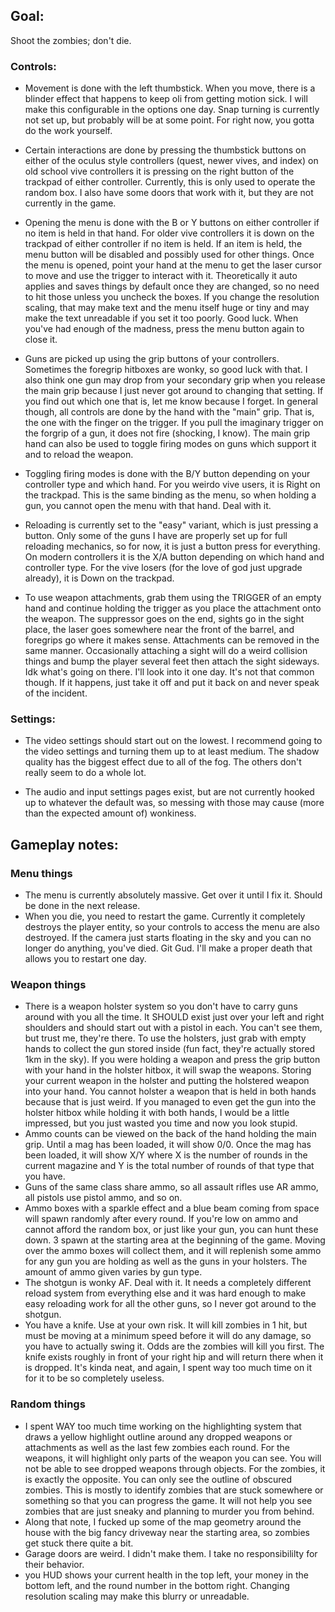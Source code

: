 ## Goal: 
Shoot the zombies; don't die.

### Controls:
* Movement is done with the left thumbstick. When you move, there is a blinder effect that happens to keep oli from getting motion sick. I will make this configurable in the options one day. Snap turning is currently not set up, but probably will be at some point. For right now, you gotta do the work yourself.

* Certain interactions are done by pressing the thumbstick buttons on either of the oculus style controllers (quest, newer vives, and index) on old school vive controllers it is pressing on the right button of the trackpad of either controller. Currently, this is only used to operate the random box. I also have some doors that work with it, but they are not currently in the game.

* Opening the menu is done with the B or Y buttons on either controller if no item is held in that hand. For older vive controllers it is down on the trackpad of either controller if no item is held. If an item is held, the menu button will be disabled and possibly used for other things. Once the menu is opened, point your hand at the menu to get the laser cursor to move and use the trigger to interact with it. Theoretically it auto applies and saves things by default once they are changed, so no need to hit those unless you uncheck the boxes. If you change the resolution scaling, that may make text and the menu itself huge or tiny and may make the text unreadable if you set it too poorly. Good luck. When you've had enough of the madness, press the menu button again to close it.

* Guns are picked up using the grip buttons of your controllers. Sometimes the foregrip hitboxes are wonky, so good luck with that. I also think one gun may drop from your secondary grip when you release the main grip because I just never got around to changing that setting. If you find out which one that is, let me know because I forget. In general though, all controls are done by the hand with the "main" grip. That is, the one with the finger on the trigger. If you pull the imaginary trigger on the forgrip of a gun, it does not fire (shocking, I know). The main grip hand can also be used to toggle firing modes on guns which support it and to reload the weapon.

* Toggling firing modes is done with the B/Y button depending on your controller type and which hand. For you weirdo vive users, it is Right on the trackpad. This is the same binding as the menu, so when holding a gun, you cannot open the menu with that hand. Deal with it.

* Reloading is currently set to the "easy" variant, which is just pressing a button. Only some of the guns I have are properly set up for full reloading mechanics, so for now, it is just a button press for everything. On modern controllers it is the X/A button depending on which hand and controller type. For the vive losers (for the love of god just upgrade already), it is Down on the trackpad.

* To use weapon attachments, grab them using the TRIGGER of an empty hand and continue holding the trigger as you place the attachment onto the weapon. The suppressor goes on the end, sights go in the sight place, the laser goes somewhere near the front of the barrel, and foregrips go where it makes sense. Attachments can be removed in the same manner. Occasionally attaching a sight will do a weird collision things and bump the player several feet then attach the sight sideways. Idk what's going on there. I'll look into it one day. It's not that common though. If it happens, just take it off and put it back on and never speak of the incident.

### Settings: 
* The video settings should start out on the lowest. I recommend going to the video settings and turning them up to at least medium. The shadow quality has the biggest effect due to all of the fog. The others don't really seem to do a whole lot. 

* The audio and input settings pages exist, but are not currently hooked up to whatever the default was, so messing with those may cause (more than the expected amount of) wonkiness.

## Gameplay notes:

### Menu things
* The menu is currently absolutely massive. Get over it until I fix it. Should be done in the next release.
* When you die, you need to restart the game. Currently it completely destroys the player entity, so your controls to access the menu are also destroyed. If the camera just starts floating in the sky and you can no longer do anything, you've died. Git Gud. I'll make a proper death that allows you to restart one day.

### Weapon things
* There is a weapon holster system so you don't have to carry guns around with you all the time. It SHOULD exist just over your left and right shoulders and should start out with a pistol in each. You can't see them, but trust me, they're there. To use the holsters, just grab with empty hands to collect the gun stored inside (fun fact, they're actually stored 1km in the sky). If you were holding a weapon and press the grip button with your hand in the holster hitbox, it will swap the weapons. Storing your current weapon in the holster and putting the holstered weapon into your hand. You cannot holster a weapon that is held in both hands because that is just weird. If you managed to even get the gun into the holster hitbox while holding it with both hands, I would be a little impressed, but you just wasted you time and now you look stupid.
* Ammo counts can be viewed on the back of the hand holding the main grip. Until a mag has been loaded, it will show 0/0. Once the mag has been loaded, it will show X/Y where X is the number of rounds in the current magazine and Y is the total number of rounds of that type that you have.
* Guns of the same class share ammo, so all assault rifles use AR ammo, all pistols use pistol ammo, and so on. 
* Ammo boxes with a sparkle effect and a blue beam coming from space will spawn randomly after every round. If you're low on ammo and cannot afford the random box, or just like your gun, you can hunt these down. 3 spawn at the starting area at the beginning of the game. Moving over the ammo boxes will collect them, and it will replenish some ammo for any gun you are holding as well as the guns in your holsters. The amount of ammo given varies by gun type.
* The shotgun is wonky AF. Deal with it. It needs a completely different reload system from everything else and it was hard enough to make easy reloading work for all the other guns, so I never got around to the shotgun.
* You have a knife. Use at your own risk. It will kill zombies in 1 hit, but must be moving at a minimum speed before it will do any damage, so you have to actually swing it. Odds are the zombies will kill you first. The knife exists roughly in front of your right hip and will return there when it is dropped. It's kinda neat, and again, I spent way too much time on it for it to be so completely useless.

### Random things
* I spent WAY too much time working on the highlighting system that draws a yellow highlight outline around any dropped weapons or attachments as well as the last few zombies each round. For the weapons, it will highlight only parts of the weapon you can see. You will not be able to see dropped weapons through objects. For the zombies, it is exactly the opposite. You can only see the outline of obscured zombies. This is mostly to identify zombies that are stuck somewhere or something so that you can progress the game. It will not help you see zombies that are just sneaky and planning to murder you from behind.
* Along that note, I fucked up some of the map geometry around the house with the big fancy driveway near the starting area, so zombies get stuck there quite a bit.
* Garage doors are weird. I didn't make them. I take no responsibililty for their behavior.
* you HUD shows your current health in the top left, your money in the bottom left, and the round number in the bottom right. Changing resolution scaling may make this blurry or unreadable.
